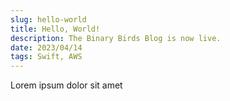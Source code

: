 ```yaml
---
slug: hello-world
title: Hello, World!
description: The Binary Birds Blog is now live.
date: 2023/04/14
tags: Swift, AWS
---
```


Lorem ipsum dolor sit amet
